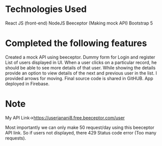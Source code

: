 
# Technologies Used
React JS (front-end)
NodeJS
Beeceptor (Making mock API)
Bootstrap 5
# Completed the following features
Created a mock API using beeceptor.
Dummy form for Login and register 
List of users displayed in UI.
When a user clicks on a particular record, he should be able to see more details of that user.
While showing the details provide an option to view details of the next and previous user in the list. I provided arrows for moving.
Final source code is shared in GitHUB.
App deployed in Firebase.
# Note
My API Link->https://userjanani8.free.beeceptor.com/user

Most importantly we can only make 50 request/day using this beeceptor API link. So if users not displayed, there 429 Status code error (Too many requests).
